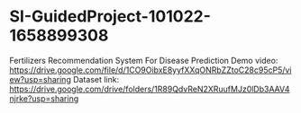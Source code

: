 # SI-GuidedProject-101022-1658899308
Fertilizers Recommendation System For Disease Prediction
Demo video: https://drive.google.com/file/d/1CO9OibxE8yyfXXqONRbZZtoC28c95cP5/view?usp=sharing
Dataset link: https://drive.google.com/drive/folders/1R89QdvReN2XRuufMJz0lDb3AAV4njrke?usp=sharing
